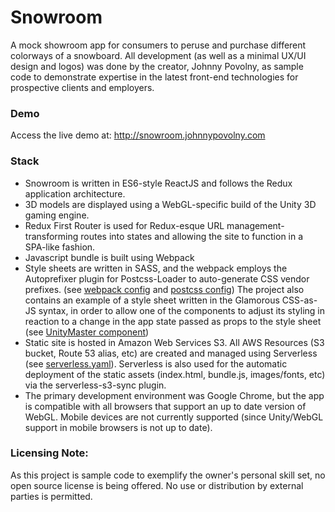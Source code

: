 # Snowroom

A mock showroom app for consumers to peruse and purchase different colorways of a snowboard. 
All development (as well as a minimal UX/UI design and logos) was done by the creator, Johnny Povolny, 
as sample code to demonstrate expertise in the latest front-end technologies for prospective clients 
and employers. 


### Demo

Access the live demo at: http://snowroom.johnnypovolny.com

### Stack

* Snowroom is written in ES6-style ReactJS and follows the Redux application architecture. 
* 3D models are displayed using a WebGL-specific build of the Unity 3D gaming engine. 
* Redux First Router is used for Redux-esque URL management- transforming routes into states and allowing 
the site to function in a SPA-like fashion.
* Javascript bundle is built using Webpack
* Style sheets are written in SASS, and the webpack employs the Autoprefixer plugin for Postcss-Loader to auto-generate CSS vendor prefixes. (see [webpack config](https://github.com/johnnypovolny/snowroom/blob/master/webpack.config.js) and [postcss config](https://github.com/johnnypovolny/snowroom/blob/master/postcss.config.js)) The project also contains
an example of a style sheet written in the Glamorous CSS-as-JS syntax, in order to allow one of the components to adjust its styling in reaction to a change in the app state passed as props to the style sheet
 (see [UnityMaster component](https://github.com/johnnypovolny/snowroom/blob/master/src/components/UnityMaster/UnityMaster.style.js))
* Static site is hosted in Amazon Web Services S3. All AWS Resources (S3 bucket, Route 53 alias, etc) are created and managed using Serverless (see [serverless.yaml](https://github.com/johnnypovolny/snowroom/blob/master/serverless.yaml)). Serverless is also used for the automatic 
deployment of the static assets (index.html, bundle.js, images/fonts, etc) via the serverless-s3-sync plugin.
* The primary development environment was Google Chrome, but the app is compatible with all browsers that support an 
up to date version of WebGL. Mobile devices are not currently supported (since Unity/WebGL support in mobile browsers 
is not up to date).

### Licensing Note:
As this project is sample code to exemplify the owner's personal skill set, no open source license is being offered. 
No use or distribution by external parties is permitted.  
 